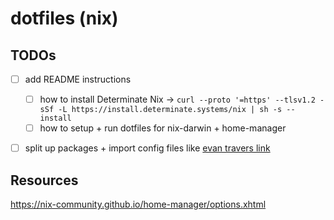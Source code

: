 # dotfiles (nix)


## TODOs

- [ ] add README instructions
  - [ ] how to install Determinate Nix -> `curl --proto '=https' --tlsv1.2 -sSf -L https://install.determinate.systems/nix | sh -s -- install`
  - [ ] how to setup + run dotfiles for nix-darwin + home-manager
- [ ] split up packages + import config files like [evan travers link](https://github.com/evantravers/dotfiles/blob/master/home-manager/default.nix)



## Resources


https://nix-community.github.io/home-manager/options.xhtml